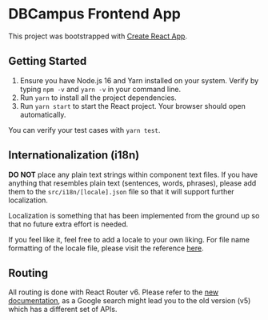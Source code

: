 # DBCampus Frontend App

This project was bootstrapped with [Create React App](https://github.com/facebook/create-react-app).

## Getting Started
1. Ensure you have Node.js 16 and Yarn installed on your system. Verify by typing `npm -v` and `yarn -v` in your command line.
2. Run `yarn` to install all the project dependencies.
3. Run `yarn start` to start the React project. Your browser should open automatically.

You can verify your test cases with `yarn test`.

## Internationalization (i18n)

**DO NOT** place any plain text strings within component text files. If you have anything that resembles plain text (sentences, words, phrases), please add them to the `src/i18n/[locale].json` file so that it will support further localization.

Localization is something that has been implemented from the ground up so that no future extra effort is needed.

If you feel like it, feel free to add a locale to your own liking. For file name formatting of the locale file, please visit the reference [here](https://www.i18next.com/how-to/faq#how-should-the-language-codes-be-formatted).

## Routing

All routing is done with React Router v6. Please refer to the [new documentation](https://reactrouter.com/docs/en/v6/getting-started/overview), as a Google search might lead you to the old version (v5) which has a different set of APIs.
